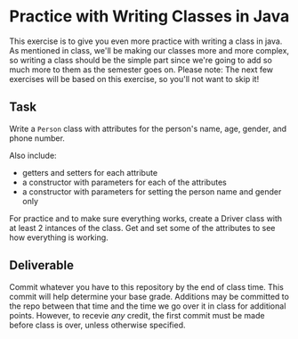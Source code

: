 # Practice with Writing Classes in Java

This exercise is to give you even more practice with writing a class in java. As mentioned in class, we'll be making our classes more and more complex, so writing a class should be the simple part since we're going to add so much more to them as the semester goes on. Please note: The next few exercises will be based on this exercise, so you'll not want to skip it!

## Task

Write a `Person` class with attributes for the person's name, age, gender, and phone number.

Also include:

- getters and setters for each attribute
- a constructor with parameters for each of the attributes
- a constructor with parameters for setting the person name and gender only

For practice and to make sure everything works, create a Driver class with at least 2 intances of the class. Get and set some of the attributes to see how everything is working.

## Deliverable

Commit whatever you have to this repository by the end of class time.
This commit will help determine your base grade. Additions may be committed to the repo between that time and the time we go over it in class for additional points. However, to recevie _any_ credit, the first commit must be made before class is over, unless otherwise specified.
